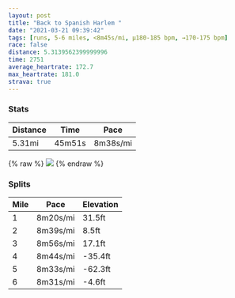 ```yaml
---
layout: post
title: "Back to Spanish Harlem "
date: "2021-03-21 09:39:42"
tags: [runs, 5-6 miles, <8m45s/mi, μ180-185 bpm, →170-175 bpm]
race: false
distance: 5.3139562399999996
time: 2751
average_heartrate: 172.7
max_heartrate: 181.0
strava: true
---
```


### Stats

| Distance | Time | Pace |
|----------|------|------|
|5.31mi|45m51s|8m38s/mi|

{% raw %}
<img src='https://maps.googleapis.com/maps/api/staticmap?maptype=roadmap&path=enc:qewwF`nsbMSPI?F[Vi@x@oCTm@nAmB\m@DONEJK\QTa@d@}A?EIIG?Xe@Na@PUh@mA@m@CGu@w@Ke@S]EAi@k@e@EWIk@}@SSo@e@KMFAOVKCe@U]YEc@K_@q@u@]QMCGMUUAIAVQAUOY_A_B_A_@?w@Y]S{@qAm@MS[Ia@[KKQ]]Fm@UQSGg@KUBMSg@Iu@g@MQGa@s@u@?WEIk@Ai@Kc@@YEa@Jk@c@UYa@Mi@_@_@]U[a@SIWUME?GGAUII}B_Bi@@KCQSa@UY?WIe@Uw@y@Qi@g@M]YMUs@AMIWIQO[IWQK?OOGy@EEGD}ABCAIWOQc@c@Us@Ec@o@aB]iAGm@Ai@@q@AGKKLw@BGDe@EwA@]FW@q@BQzAiD\eB@e@De@?KOg@AUMc@a@c@c@QYQYIsDmBcAq@_AqAi@c@Q[UgACc@?e@@UHi@p@mBHi@@k@Kq@Mq@IQW}@[c@c@U}@]a@]_@Mg@a@aB_DGUGQAQ]m@iA{@cA[i@Im@Cq@R}@`@g@Jy@Bc@Gw@y@_As@q@{@Uu@Wg@K_@u@}@UMg@@i@RQA_Bs@]I{@SqASyEqCS]sAcBcAgA_@O]]c@[UEcAc@{@e@cAgAi@aASq@AOM_AQu@AiBCMNaADuACo@E_@c@_Aa@[WYoBoAMWk@QgAm@o@o@eAc@{BeBoBmAyAkAw@g@k@UiBgAm@WaAMg@@eAJq@AKCOMkBGy@LaAr@[Ze@Bs@GsAo@QQu@]MK]e@yBoBcCeDg@c@WKc@GyANm@?_D[{A_@a@Y_@g@i@eAo@mBUWUO_@Da@TGHQl@AL@VDh@n@|@FRJPTTNh@Eb@Qf@a@j@e@P_@Fi@MwAaBg@_@s@]a@M]QKe@_@Yc@QUQW]Qg@Ao@?[P}@@cB]aACSu@SOFMGCOB[Pc@JeAHyARq@\a@Na@Fk@Ca@j@yAl@aAAa@n@iAr@}@Xi@HUCw@ISN]Fs@Je@F_A?_AB]Ri@Yi@\UHa@`@Yp@aA\DhAiBg@oBXaAHg@PQ`@U\a@Ho@x@sAN_@@MVa@Ne@H}@&key=AIzaSyC1MId7bFpkLXNAaYhBSTb8jLyiSqzbDtM&size=800x800&markers=color:yellow|label:S|40.75625,-73.99665&markers=color:green|label:F|40.79465000000004,-73.94158999999985'>
{% endraw %}

### Splits

| Mile | Pace | Elevation |
|------|------|-----------|
|1|8m20s/mi|31.5ft|
|2|8m39s/mi|8.5ft|
|3|8m56s/mi|17.1ft|
|4|8m44s/mi|-35.4ft|
|5|8m33s/mi|-62.3ft|
|6|8m31s/mi|-4.6ft|
